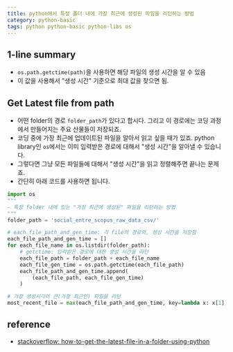 ```yaml
---
title: python에서 특정 폴더 내에 가장 최근에 생성된 파일을 리턴하는 방법
category: python-basic
tags: python python-basic python-libs os 
---
```


## 1-line summary 

- `os.path.getctime(path)`을 사용하면 해당 파일의 생성 시간을 알 수 있음
- 이 값을 사용해서 "생성 시간" 기준으로 최대 값을 찾으면 됨.

## Get Latest file from path 

- 어떤 folder의 경로 `folder_path`가 있다고 합시다. 그리고 이 경로에는 코딩 과정에서 만들어지는 주요 산물들이 저장되죠.
- 코딩 중에 가장 최근에 업데이트된 파일을 알아서 읽고 싶을 때가 있죠. python library인 `os`에서는 이미 입력받은 경로에 대해서 "생성 시간"을 알아낼 수 있습니다. 
- 그렇다면 그냥 모든 파일들에 대해서 "생성 시간"을 읽고 정렬해주면 끝나는 문제죠. 
- 간단히 아래 코드를 사용하면 됩니다.

```python
import os  
"""
- 특정 folder 내에 있는 "가장 최근에 생성된" 파일을 리턴하는 방법 
"""
folder_path = 'social_entre_scopus_raw_data_csv/'

# each_file_path_and_gen_time: 각 file의 경로와, 생성 시간을 저장함
each_file_path_and_gen_time = []
for each_file_name in os.listdir(folder_path):
    # getctime: 입력받은 경로에 대한 생성 시간을 리턴
    each_file_path = folder_path + each_file_name
    each_file_gen_time = os.path.getctime(each_file_path)
    each_file_path_and_gen_time.append(
        (each_file_path, each_file_gen_time)
    )

# 가장 생성시각이 큰(가장 최근인) 파일을 리턴 
most_recent_file = max(each_file_path_and_gen_time, key=lambda x: x[1])[0]
```


## reference

- [stackoverflow: how-to-get-the-latest-file-in-a-folder-using-python](https://stackoverflow.com/questions/39327032/how-to-get-the-latest-file-in-a-folder-using-python)
